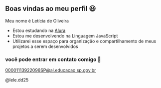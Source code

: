 ## Boas vindas ao meu perfil 😃

Meu nome é Letícia de Oliveira

- Estou estudando na [Alura](https://www.alura.com.br)
- Estou me desenvolvendo na Linguagem JavaScript
- Utilizarei esse espaço para organização e compartilhamento de meus projetos a serem desenvolvidos

### você pode entrar em contato comigo 📧

00001113922096SP@al.educacao.sp.gov.br


@lele.dd25
